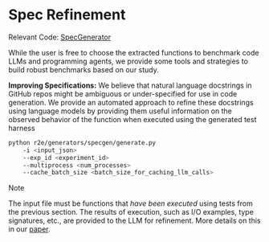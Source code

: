 # Spec Refinement

Relevant Code: [SpecGenerator](./r2e/generators/specgen/generate.py)

While the user is free to choose the extracted functions to benchmark code LLMs and programming agents, we provide some tools and strategies to build robust benchmarks based on our study.

**Improving Specifications:** We believe that natural language docstrings in GitHub repos might
be ambiguous or under-specified for use in code generation. We provide an automated approach to refine these docstrings using language models by providing them useful information on the observed behavior of the function when executed using the generated test harness
```bash
python r2e/generators/specgen/generate.py
    -i <input_json> 
    --exp_id <experiment_id>  
    --multiprocess <num_processes>
    --cache_batch_size <batch_size_for_caching_llm_calls>
```

> [!Note]
>
> The input file must be functions that _have been executed_ using tests from the previous section. The results of execution, such as I/O examples, type signatures, etc., are provided to the LLM for refinement. More details on this in our [paper](r2e.dev/pdfs/r2e_paper.pdf).